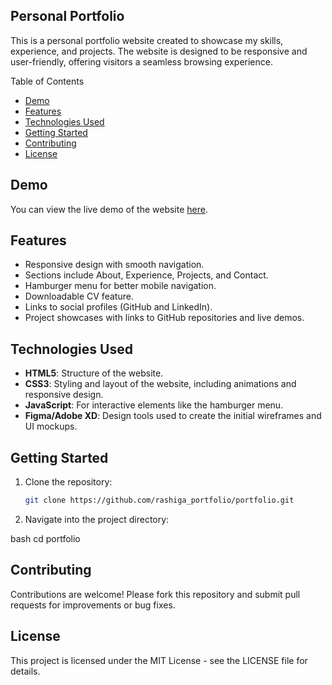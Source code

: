  ## Personal Portfolio

This is a personal portfolio website created to showcase my skills, experience, and projects. The website is designed to be responsive and user-friendly, offering visitors a seamless browsing experience.

 Table of Contents
- [Demo](#demo)
- [Features](#features)
- [Technologies Used](#technologies-used)
- [Getting Started](#getting-started)
- [Contributing](#contributing)
- [License](#license)

## Demo

You can view the live demo of the website [here](https://your-portfolio-demo-link.com).

## Features

- Responsive design with smooth navigation.
- Sections include About, Experience, Projects, and Contact.
- Hamburger menu for better mobile navigation.
- Downloadable CV feature.
- Links to social profiles (GitHub and LinkedIn).
- Project showcases with links to GitHub repositories and live demos.

## Technologies Used

- **HTML5**: Structure of the website.
- **CSS3**: Styling and layout of the website, including animations and responsive design.
- **JavaScript**: For interactive elements like the hamburger menu.
- **Figma/Adobe XD**: Design tools used to create the initial wireframes and UI mockups.

## Getting Started

1. Clone the repository:

   ```bash
   git clone https://github.com/rashiga_portfolio/portfolio.git
2. Navigate into the project directory:

bash 
cd portfolio

## Contributing
Contributions are welcome! Please fork this repository and submit pull requests for improvements or bug fixes.

## License
This project is licensed under the MIT License - see the LICENSE file for details.
